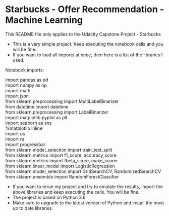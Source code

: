 # Starbucks - Offer Recommendation - Machine Learning 

This README file only applies to the Udacity Capstone Project - Starbucks

- This is a very simple project. Keep executing the notebook cells and you will be fine.
- If you want to load all imports at once, then here is a list of the libraries I used.

Notebook imports:

import pandas as pd\
import numpy as np\
import math\
import json\
from sklearn.preprocessing import MultiLabelBinarizer\
from datetime import datetime\
from sklearn.preprocessing import LabelBinarizer\
import matplotlib.pyplot as plt\
import seaborn as sns\
%matplotlib inline\
import os\
import re\
import progressbar\
from sklearn.model_selection import train_test_split\
from sklearn.metrics import f1_score, accuracy_score\
from sklearn.metrics import fbeta_score, make_scorer\
from sklearn.linear_model import LogisticRegression\
from sklearn.model_selection import GridSearchCV, RandomizedSearchCV\
from sklearn.ensemble import RandomForestClassifier



- If you want to rerun my project and try to emulate the results, import the above libraries and keep executing the cells. You will be fine.
- The project is based on Python 3.6
- Make sure to upgrade to the latest version of Python and install the most up to date libraries.
